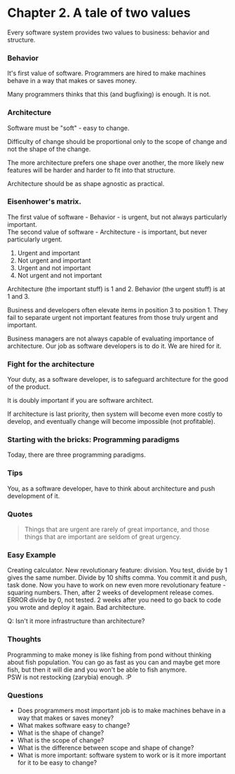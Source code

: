 # Chapter 2. A tale of two values

Every software system provides two values to business: behavior and structure.

### Behavior
It's first value of software. Programmers are hired to make machines
behave in a way that makes or saves money.

Many programmers thinks that this (and bugfixing) is enough. It is not.

### Architecture
Software must be "soft" - easy to change.

Difficulty of change should be proportional only to the scope of change and not
the shape of the change.

The more architecture prefers one shape over another, the more likely new features 
will be harder and harder to fit into that structure.

Architecture should be as shape agnostic as practical. 

### Eisenhower's matrix.

The first value of software - Behavior - is urgent, but not always particularly important.  
The second value of software - Architecture - is important, but never particularly urgent. 

1. Urgent and important
2. Not urgent and important
3. Urgent and not important
4. Not urgent and not important

Architecture (the important stuff) is 1 and 2.
Behavior (the urgent stuff) is at 1 and 3. 

Business and developers often elevate items in position 3 to position 1.
They fail to separate urgent not important features from those truly urgent and important.

Business managers are not always capable of evaluating importance of architecture.
Our job as software developers is to do it. We are hired for it. 

### Fight for the architecture
Your duty, as a software developer, is to safeguard architecture 
for the good of the product.

It is doubly important if you are software architect. 

If architecture is last priority, then system will become even more costly to develop,
and eventually change will become impossible (not profitable).

### Starting with the bricks: Programming paradigms

Today, there are three programming paradigms.

### Tips

You, as a software developer, have to think about architecture and push 
development of it.

### Quotes

> Things that are urgent are rarely of great importance, and those things
 that are important are seldom of great urgency.

### Easy Example

Creating calculator. New revolutionary feature: division.
You test, divide by 1 gives the same number. Divide by 10 shifts comma.
You commit it and push, task done. Now you have to work on new even more 
revolutionary feature - squaring numbers.
Then, after 2 weeks of development release comes. 
ERROR divide by 0, not tested. 2 weeks after you need to 
go back to code you wrote and deploy it again. Bad architecture.

Q: Isn't it more infrastructure than architecture? 

### Thoughts

Programming to make money is like fishing from pond without thinking 
about fish population. You can go as fast as you can and maybe get 
more fish, but then it will die and you won't be able to fish anymore.  
PSW is not restocking (zarybia) enough. :P

### Questions    
- Does programmers most important job is to make machines 
behave in a way that makes or saves money?
- What makes software easy to change?
- What is the shape of change?
- What is the scope of change?
- What is the difference between scope and shape of change?
- What is more important: software system to work or is it more 
important for it to be easy to change?
